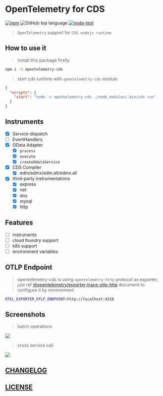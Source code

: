 # OpenTelemetry for CDS

[![npm](https://img.shields.io/npm/v/opentelemetry-cds)](https://www.npmjs.com/package/opentelemetry-cds)
![GitHub top language](https://img.shields.io/github/languages/top/Soontao/opentelemetry-cds)
[![node-test](https://github.com/Soontao/opentelemetry-cds/actions/workflows/nodejs.yml/badge.svg)](https://github.com/Soontao/opentelemetry-cds/actions/workflows/nodejs.yml)

> `OpenTelemetry` support for `CDS nodejs runtime`

## How to use it

> install this package firstly

```bash
npm i -S opentelemetry-cds
```

> start cds runtime with `opentelemetry-cds` module

```json
{
  "scripts": {
    "start": "node -r opentelemetry-cds ./node_modules/.bin/cds run"
  }
}
```

## Instruments

- [x] Service-dispatch
- [ ] EventHandlers
- [x] OData Adapter
  - [x] `process`
  - [x] `execute`
  - [x] `createOdataService`
- [x] CDS Compiler
  - [x] edm/edmx/edm.all/edmx.all
- [x] third-party instrumentations
  - [x] express
  - [x] net
  - [x] dns
  - [x] mysql
  - [x] http

## Features

- [ ] instruments
- [ ] cloud foundry support
- [ ] k8s support
- [ ] environment variables

## OTLP Endpoint

> opentelemetry-cds is using `opentelemetry-http` protocol as exporter, just ref [@opentelemetry/exporter-trace-otlp-http](https://www.npmjs.com/package/@opentelemetry/exporter-trace-otlp-http) document to configure it by environment 


```bash
OTEL_EXPORTER_OTLP_ENDPOINT=http://localhost:4318
```

## Screenshots

> batch operations

![](https://res.cloudinary.com/drxgh9gqs/image/upload/q_51/v1655555236/%E5%B1%8F%E5%B9%95%E6%88%AA%E5%9B%BE_2022-06-18_202702_m9lrg6.png)

> cross service call

![](https://res.cloudinary.com/drxgh9gqs/image/upload/q_47/v1655704522/2022-06-20_13-16-24_zbewp6.png)

## [CHANGELOG](./CHANGELOG.md)

## [LICENSE](./LICENSE)

